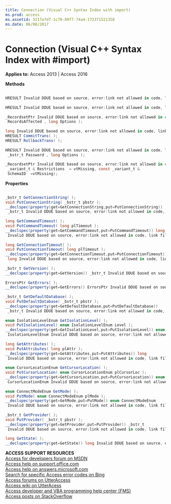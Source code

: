 ```yaml
---
title: Connection (Visual C++ Syntax Index with import)
ms.prod: access
ms.assetid: 3217a7d7-1c70-89f7-74a4-172371521358
ms.date: 06/08/2017
---
```



# Connection (Visual C++ Syntax Index with #import)

  

**Applies to:** Access 2013 | Access 2016

 **Methods**




```c#
 
HRESULT Invalid DDUE based on source, error:link not allowed in code, link filename:mdmthadocancel_HV10294125.xml( ); 
 
HRESULT Invalid DDUE based on source, error:link not allowed in code, link filename:mdmthclose_HV10294173.xml( ); 
 
_RecordsetPtr Invalid DDUE based on source, error:link not allowed in code, link filename:mdmthcnnexecute_HV10294345.xml( _bstr_t CommandText , VARIANT * 
 RecordsAffected , long Options ); 
 
long Invalid DDUE based on source, error:link not allowed in code, link filename:mdmthbegintrans_HV10294108.xml( ); 
HRESULT CommitTrans( ); 
HRESULT RollbackTrans( ); 
 
HRESULT Invalid DDUE based on source, error:link not allowed in code, link filename:mdmthcnnopen_HV10294563.xml( _bstr_t ConnectionString , _bstr_t UserID , 
 _bstr_t Password , long Options ); 
 
_RecordsetPtr Invalid DDUE based on source, error:link not allowed in code, link filename:mdmthopenschema_HV10294568.xml( enum SchemaEnum Schema , const 
 _variant_t & Restrictions  = vtMissing, const _variant_t & 
 SchemaID  =vtMissing); 

```

 **Properties**



```c#
 
_bstr_t GetConnectionString( ); 
void PutConnectionString( _bstr_t pbstr ); 
__declspec(property(get=GetConnectionString,put=PutConnectionString)) 
 _bstr_t Invalid DDUE based on source, error:link not allowed in code, link filename:mdproconnectionstring_HV10294218.xml; 
 
long GetCommandTimeout( ); 
void PutCommandTimeout( long plTimeout ); 
__declspec(property(get=GetCommandTimeout,put=PutCommandTimeout)) long 
 Invalid DDUE based on source, error:link not allowed in code, link filename:mdprocommandtimeout_HV10294196.xml; 
 
long GetConnectionTimeout( ); 
void PutConnectionTimeout( long plTimeout ); 
__declspec(property(get=GetConnectionTimeout,put=PutConnectionTimeout)) 
 long Invalid DDUE based on source, error:link not allowed in code, link filename:mdproconnectiontimeout_HV10294222.xml; 
 
_bstr_t GetVersion( ); 
__declspec(property(get=GetVersion)) _bstr_t Invalid DDUE based on source, error:link not allowed in code, link filename:mdproversion_HV10294926.xml; 
 
ErrorsPtr GetErrors( ); 
__declspec(property(get=GetErrors)) ErrorsPtr Invalid DDUE based on source, error:link not allowed in code, link filename:mdcolerrors_HV10294338.xml; 
 
_bstr_t GetDefaultDatabase( ); 
void PutDefaultDatabase( _bstr_t pbstr ); 
__declspec(property(get=GetDefaultDatabase,put=PutDefaultDatabase)) 
 _bstr_t Invalid DDUE based on source, error:link not allowed in code, link filename:mdprodefaultdatabase_HV10294288.xml; 
 
enum IsolationLevelEnum GetIsolationLevel( ); 
void PutIsolationLevel( enum IsolationLevelEnum Level ); 
__declspec(property(get=GetIsolationLevel,put=PutIsolationLevel)) enum 
 IsolationLevelEnum Invalid DDUE based on source, error:link not allowed in code, link filename:mdproisolationlevel_HV10294459.xml; 
 
long GetAttributes( ); 
void PutAttributes( long plAttr ); 
__declspec(property(get=GetAttributes,put=PutAttributes)) long 
 Invalid DDUE based on source, error:link not allowed in code, link filename:mdproattributes_HV10294098.xml; 
 
enum CursorLocationEnum GetCursorLocation( ); 
void PutCursorLocation( enum CursorLocationEnum plCursorLoc ); 
__declspec(property(get=GetCursorLocation,put=PutCursorLocation)) enum 
 CursorLocationEnum Invalid DDUE based on source, error:link not allowed in code, link filename:mdprocursorlocation_HV10294254.xml; 
 
enum ConnectModeEnum GetMode( ); 
void PutMode( enum ConnectModeEnum plMode ); 
__declspec(property(get=GetMode,put=PutMode)) enum ConnectModeEnum 
 Invalid DDUE based on source, error:link not allowed in code, link filename:mdpromode_HV10294518.xml; 
 
_bstr_t GetProvider( ); 
void PutProvider( _bstr_t pbstr ); 
__declspec(property(get=GetProvider,put=PutProvider)) _bstr_t 
 Invalid DDUE based on source, error:link not allowed in code, link filename:mdproprovider_HV10294673.xml; 
 
long GetState( ); 
__declspec(property(get=GetState)) long Invalid DDUE based on source, error:link not allowed in code, link filename:mdprostate_HV10294804.xml; 

```

 **ACCESS SUPPORT RESOURCES**<br>
[Access for developers forum on MSDN](https://social.msdn.microsoft.com/Forums/office/en-US/home?forum=accessdev)<br>
[Access help on support.office.com](https://support.office.com/search/results?query=Access)<br>
[Access help on answers.microsoft.com](http://answers.microsoft.com/en-us/office/forum/access?page=1&;tab=question&;status=all&;auth=1)<br>
[Search for specific Access error codes on Bing](http://www.bing.com/)<br>
[Access forums on UtterAccess](http://www.utteraccess.com/forum/index.php?act=idx)<br>
[Access wiki on UtterAcess](http://www.utteraccess.com/forum/index.php?act=idx)<br>
[Access developer and VBA programming help center (FMS)](http://www.fmsinc.com/MicrosoftAccess/developer/)<br>
[Access posts on StackOverflow](http://stackoverflow.com/questions/tagged/ms-access)


